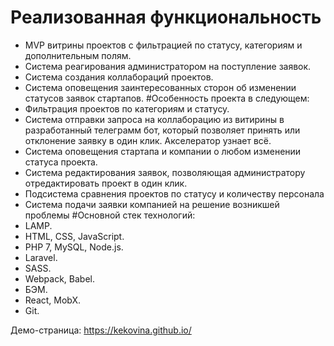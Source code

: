 
# Реализованная функциональность
*   MVP витрины проектов с фильтрацией по статусу, категориям и дополнительным полям.
*   Система реагирования администратором на поступление заявок.
*   Система создания коллабораций проектов.
*    Система оповещения заинтересованных сторон об изменении статусов заявок стартапов.
#Особенность проекта в следующем:
*   Фильтрация проектов по категориям и статусу.
*   Система отправки запроса на коллаборацию из витирины в разработанный телеграмм бот, который позволяет принять или отклонение заявку в один клик. Акселератор узнает всё.
*   Система оповещения стартапа и компании о любом изменении статуса проекта.
*   Система редактирования заявок, позволяющая администратору отредактировать проект в один клик.
*   Подсистема сравнения проектов по статусу и количеству персонала
*   Система подачи заявки компанией на решение возникшей проблемы
#Основной стек технологий:
*   LAMP.
*   HTML, CSS, JavaScript.
*   PHP 7, MySQL, Node.js.
*   Laravel.
*   SASS.
*   Webpack, Babel.
*   БЭМ.
*   React, MobX.
*   Git.

Демо-страница: https://kekovina.github.io/
